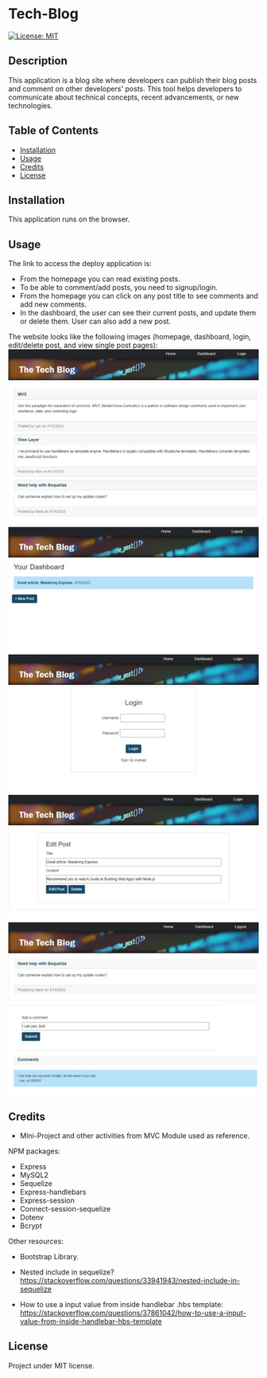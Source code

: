 # Tech-Blog

[![License: MIT](https://img.shields.io/badge/License-MIT-yellow.svg)](https://opensource.org/licenses/MIT)


## Description

This application is a blog site where developers can publish their blog posts and comment on other developers' posts. This tool helps developers to communicate about technical concepts, recent advancements, or new technologies.

## Table of Contents

- [Installation](#installation)
- [Usage](#usage)
- [Credits](#credits)
- [License](#license)

## Installation

This application runs on the browser.

## Usage

The link to access the deploy application is:  

- From the homepage you can read existing posts.
- To be able to comment/add posts, you need to signup/login.
- From the homepage you can click on any post title to see comments and add new comments.
- In the dashboard, the user can see their current posts, and update them or delete them. User can also add a new post.

The website looks like the following images (homepage, dashboard, login, edit/delete post, and view single post pages):
![Homepage](./public/images/homepage.png)
![Dashboard](./public/images/dashboard.png)
![Login](./public/images/login.png)
![Edit-Post](./public/images/edit-post.png)
![Post-view](./public/images/post-view.png)


## Credits

- Mini-Project and other activities from MVC Module used as reference.

NPM packages:
- Express
- MySQL2
- Sequelize
- Express-handlebars
- Express-session
- Connect-session-sequelize
- Dotenv
- Bcrypt

Other resources:

- Bootstrap Library.

- Nested include in sequelize? https://stackoverflow.com/questions/33941943/nested-include-in-sequelize

- How to use a input value from inside handlebar .hbs template: https://stackoverflow.com/questions/37861042/how-to-use-a-input-value-from-inside-handlebar-hbs-template

## License

Project under MIT license.